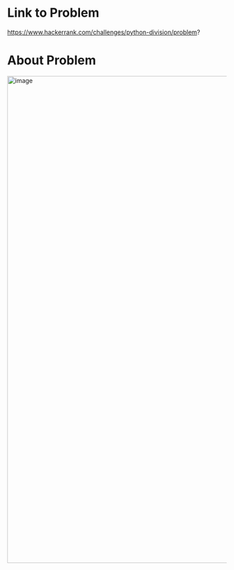 # Link to Problem
https://www.hackerrank.com/challenges/python-division/problem?

# About Problem

<img width="1117" alt="image" src="https://github.com/maddydevgits/python-daily-challenges/assets/80940370/12583f81-73bd-4e2b-867f-36ee0f74e279">
